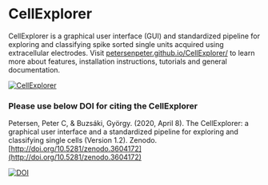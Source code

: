 # CellExplorer
CellExplorer is a graphical user interface (GUI) and standardized pipeline for exploring and classifying spike sorted single units acquired using extracellular electrodes. Visit [petersenpeter.github.io/CellExplorer/](https://petersenpeter.github.io/CellExplorer/) to learn more about features, installation instructions, tutorials and general documentation.

<a href="https://petersenpeter.github.io/CellExplorer/">![CellExplorer](https://buzsakilab.com/wp/wp-content/uploads/2020/04/CellExplorerInterface-1024x623.png)</a>
### Please use below DOI for citing the CellExplorer
Petersen, Peter C, & Buzsáki, György. (2020, April 8). The CellExplorer: a graphical user interface and a standardized pipeline for exploring and classifying single cells (Version 1.2). Zenodo. [http://doi.org/10.5281/zenodo.3604172](http://doi.org/10.5281/zenodo.3604172)

[![DOI](https://zenodo.org/badge/DOI/10.5281/zenodo.3604172.svg)](https://doi.org/10.5281/zenodo.3604172)
